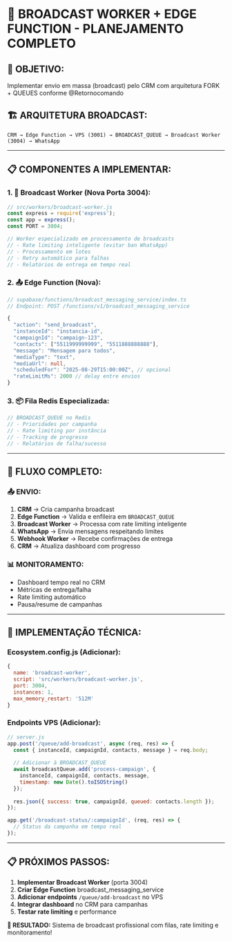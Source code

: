 # 📢 BROADCAST WORKER + EDGE FUNCTION - PLANEJAMENTO COMPLETO

## 🎯 **OBJETIVO:**
Implementar envio em massa (broadcast) pelo CRM com arquitetura FORK + QUEUES conforme @Retornocomando

## 🏗️ **ARQUITETURA BROADCAST:**

```
CRM → Edge Function → VPS (3001) → BROADCAST_QUEUE → Broadcast Worker (3004) → WhatsApp
```

---

## 📋 **COMPONENTES A IMPLEMENTAR:**

### **1. 🔧 Broadcast Worker (Nova Porta 3004):**
```javascript
// src/workers/broadcast-worker.js
const express = require('express');
const app = express();
const PORT = 3004;

// Worker especializado em processamento de broadcasts
// - Rate limiting inteligente (evitar ban WhatsApp)
// - Processamento em lotes
// - Retry automático para falhas
// - Relatórios de entrega em tempo real
```

### **2. 📤 Edge Function (Nova):**
```typescript
// supabase/functions/broadcast_messaging_service/index.ts
// Endpoint: POST /functions/v1/broadcast_messaging_service

{
  "action": "send_broadcast",
  "instanceId": "instancia-id", 
  "campaignId": "campaign-123",
  "contacts": ["5511999999999", "5511888888888"],
  "message": "Mensagem para todos",
  "mediaType": "text",
  "mediaUrl": null,
  "scheduledFor": "2025-08-29T15:00:00Z", // opcional
  "rateLimitMs": 2000 // delay entre envios
}
```

### **3. 📦 Fila Redis Especializada:**
```javascript
// BROADCAST_QUEUE no Redis
// - Prioridades por campanha
// - Rate limiting por instância
// - Tracking de progresso
// - Relatórios de falha/sucesso
```

---

## 🚀 **FLUXO COMPLETO:**

### **📤 ENVIO:**
1. **CRM** → Cria campanha broadcast
2. **Edge Function** → Valida e enfileira em `BROADCAST_QUEUE`
3. **Broadcast Worker** → Processa com rate limiting inteligente
4. **WhatsApp** → Envia mensagens respeitando limites
5. **Webhook Worker** → Recebe confirmações de entrega
6. **CRM** → Atualiza dashboard com progresso

### **📊 MONITORAMENTO:**
- Dashboard tempo real no CRM
- Métricas de entrega/falha
- Rate limiting automático
- Pausa/resume de campanhas

---

## 🔧 **IMPLEMENTAÇÃO TÉCNICA:**

### **Ecosystem.config.js (Adicionar):**
```javascript
{
  name: 'broadcast-worker',
  script: 'src/workers/broadcast-worker.js', 
  port: 3004,
  instances: 1,
  max_memory_restart: '512M'
}
```

### **Endpoints VPS (Adicionar):**
```javascript
// server.js
app.post('/queue/add-broadcast', async (req, res) => {
  const { instanceId, campaignId, contacts, message } = req.body;
  
  // Adicionar à BROADCAST_QUEUE
  await broadcastQueue.add('process-campaign', {
    instanceId, campaignId, contacts, message,
    timestamp: new Date().toISOString()
  });
  
  res.json({ success: true, campaignId, queued: contacts.length });
});

app.get('/broadcast-status/:campaignId', (req, res) => {
  // Status da campanha em tempo real
});
```

---

## 📋 **PRÓXIMOS PASSOS:**

1. **Implementar Broadcast Worker** (porta 3004)
2. **Criar Edge Function** broadcast_messaging_service
3. **Adicionar endpoints** `/queue/add-broadcast` no VPS
4. **Integrar dashboard** no CRM para campanhas
5. **Testar rate limiting** e performance

**🎯 RESULTADO:** Sistema de broadcast profissional com filas, rate limiting e monitoramento!